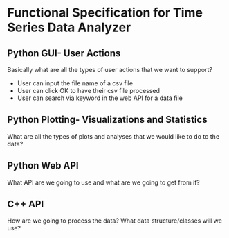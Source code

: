 # Functional Specification for Time Series Data Analyzer

## Python GUI- User Actions

Basically what are all the types of user actions that we want to support?

- User can input the file name of a csv file
- User can click OK to have their csv file processed
- User can search via keyword in the web API for a data file

## Python Plotting- Visualizations and Statistics

What are all the types of plots and analyses that we would like to do to the data?

## Python Web API

What API are we going to use and what are we going to get from it?

## C++ API

How are we going to process the data? What data structure/classes will we use?
